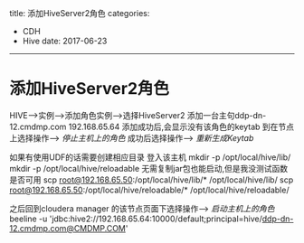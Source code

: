 title: 添加HiveServer2角色
categories: 
- CDH
- Hive
date: 2017-06-23
---
# 添加HiveServer2角色
HIVE-->实例-->添加角色实例-->选择HiveServer2
添加一台主句ddp-dn-12.cmdmp.com   192.168.65.64
添加成功后,会显示没有该角色的keytab
到在节点上选择操作--> *停止主机上的角色*
成功后选择操作--> *重新生成Keytab*

如果有使用UDF的话需要创建相应目录
登入该主机
mkdir -p /opt/local/hive/lib/
mkdir -p /opt/local/hive/reloadable
无需复制jar包也能启动,但是我没测试函数是否可用
scp root@192.168.65.50:/opt/local/hive/lib/* /opt/local/hive/lib/
scp root@192.168.65.50:/opt/local/hive/reloadable/* /opt/local/hive/reloadable/

之后回到cloudera manager 的该节点页面下选择操作--> *启动主机上的角色*
beeline -u 'jdbc:hive2://192.168.65.64:10000/default;principal=hive/ddp-dn-12.cmdmp.com@CMDMP.COM'
